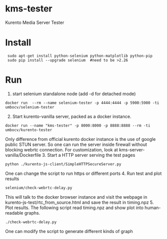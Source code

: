 # kms-tester
Kurento Media Server Tester

# Install
```
 sudo apt-get install python-selenium python-matplotlib python-pip
 sudo pip install --upgrade selenium  #need to be >2.26
```
# Run 

 1. start selenium standalone node (add -d for detached mode)
 ```
 docker run  --rm --name selenium-tester -p 4444:4444 -p 5900:5900 -ti  umbocv/selenium-tester
 ```
 2. Start kurento-vanilla server, packed as a docker instance. 
 ```
 docker run --name "kms-tester" -p 8000:8000 -p 8888:8888 --rm -ti umbocv/kurento-tester 
 ```
 Only difference from official kurento docker instance is the use of google public STUN server. So one can run the server inside firewall without blocking webrtc connection. For customization, look at kms-server-vanilla/Dockerfile
 3. Start a HTTP server serving the test pages
 ```
 python ./kurento-js-client/SimpleHTTPSecureServer.py
 ```
 One can change the script to run https or different ports
 4. Run test and plot results
 ```
 selenium/check-webrtc-delay.py
 ```
 This will talk to the docker browser instance and visit the webpage in kurento-js-test/rtc_from_source.html and save the result in timing.npz
 5. Plot results. The following script read timing.npz and show plot into human-readable graphs.
 ```
./check-webrtc-delay.py
 ```
One can modify the script to generate different kinds of graph
